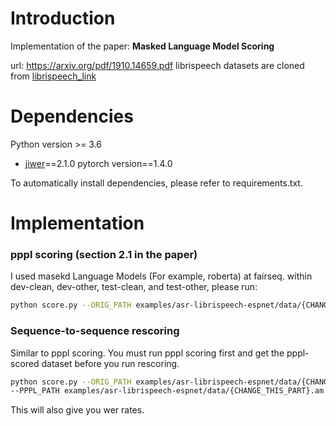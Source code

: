 # Introduction 

Implementation of the paper:
**Masked Language Model Scoring**

url:  https://arxiv.org/pdf/1910.14659.pdf
librispeech datasets are cloned from [librispeech\_link]


# Dependencies
 Python version >= 3.6
* [jiwer]==2.1.0
 pytorch version==1.4.0

To automatically install dependencies, please refer to requirements.txt.


# Implementation

### pppl scoring (section 2.1 in the paper)
I used masekd Language Models (For example, roberta) at fairseq.
within dev-clean, dev-other, test-clean, and test-other, please run:
```bash  
python score.py --ORIG_PATH examples/asr-librispeech-espnet/data/{CHANGE_THIS_PART}.am.json --PPPL_SCORE
``` 

### Sequence-to-sequence rescoring

Similar to pppl scoring. You must run pppl scoring first and get the pppl-scored dataset before you run rescoring.
```bash
python score.py --ORIG_PATH examples/asr-librispeech-espnet/data/{CHANGE_THIS_PART}.am.json\
--PPPL_PATH examples/asr-librispeech-espnet/data/{CHANGE_THIS_PART}.am.pppl.json --RESCORE
```
This will also give you wer rates.


[jiwer]: <https://pypi.org/project/jiwer/>
[librispeech\_link]: <https://github.com/awslabs/mlm-scoring/tree/master/examples/asr-librispeech-espnet>
